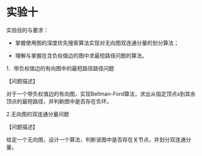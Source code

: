 # 实验十 #



实验目的与要求：

- 掌握使用图的深度优先搜索算法实现对无向图双连通分量的划分算法；

- 理解与掌握在含负权值边的图中求最短路径问题的算法。



1．带负权值边的有向图中的最短路径路径问题

【问题描述】

对于一个带负权值边的有向图，实现Bellman-Ford算法，求出从指定顶点s到其余顶点的最短路径，并判断图中是否存在负环。



2.无向图的双连通分量问题

【问题描述】

给定一个无向图，设计一个算法，判断该图中是否存在关节点，并划分双连通分量。
